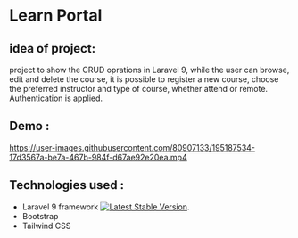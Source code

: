 



# Learn Portal

## idea of project:
 project to show the CRUD oprations in Laravel 9, while the user can browse, edit and delete the course, it is possible to register a new course, choose the preferred instructor and type of course, whether attend or remote. Authentication is applied.

## Demo :




https://user-images.githubusercontent.com/80907133/195187534-17d3567a-be7a-467b-984f-d67ae92e20ea.mp4





## Technologies used :
* Laravel 9 framework <a href="https://packagist.org/packages/laravel/framework"><img src="https://img.shields.io/packagist/v/laravel/framework" alt="Latest Stable Version"></a>.
* Bootstrap 
* Tailwind CSS

  


